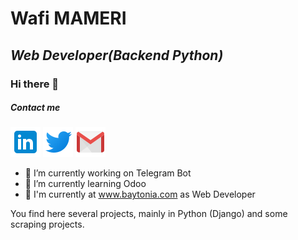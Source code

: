 # **Wafi MAMERI** 
## *Web Developer(Backend Python)*
### Hi there 👋
##### Contact me



[![Linked][lk]](https://www.linkedin.com/in/ouafi-mameri-4719488b/)
[![Twitter][tw]](https://twitter.com/wafi_Mameri)
[![Gmail][gm]](mailto:mameri.wafi@gmail.com)


[lk]: ./images/linkedin.png "My LinkedIn"
[tw]: ./images/twitter.png "My Twitter"
[gm]: ./images/gmail.png "My Gmail"



- 🔭 I’m currently working on Telegram Bot
- 🌱 I’m currently learning Odoo 
- 👯 I'm currently at www.baytonia.com as Web Developer


You find here several projects, mainly in Python (Django) and some scraping projects.


